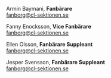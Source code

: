Armin Baymani, **Fanbärare**  
fanborg@cl-sektionen.se

Fanny Enocksson, **Vice Fanbärare**  
fanborg@cl-sektionen.se

Ellen Olsson, **Fanbärare Suppleant**  
fanborg@cl-sektionen.se

Jesper Svensson, **Fanbärare Suppleant**  
fanborg@cl-sektionen.se
